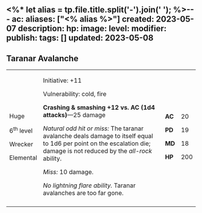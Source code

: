<%* let alias = tp.file.title.split('-').join(' '); %>---
ac: 
aliases: ["<% alias %>"]
created: 2023-05-07
description: 
hp: 
image: 
level: 
modifier: 
publish: 
tags: []
updated: 2023-05-08
---

## Taranar Avalanche

<table>
<colgroup>
<col style="width: 16%" />
<col style="width: 71%" />
<col style="width: 5%" />
<col style="width: 6%" />
</colgroup>
<tbody>
<tr class="odd">
<td><p>Huge</p>
<p>6<sup>th</sup> level</p>
<p>Wrecker</p>
<p>Elemental</p></td>
<td><p>Initiative: +11</p>
<p>Vulnerability: cold, fire</p>
<p><strong>Crashing &amp; smashing +12 vs. AC (1d4 attacks)</strong>—25
damage</p>
<p><em>Natural odd hit or miss:</em> The taranar avalanche deals damage
to itself equal to 1d6 per point on the escalation die; damage is not
reduced by the <em>all-rock</em> ability.</p>
<p><em>Miss:</em> 10 damage.</p>
<p><em>No lightning flare ability.</em> Taranar avalanches are too far
gone.</p></td>
<td><p><strong>AC</strong></p>
<p><strong>PD</strong></p>
<p><strong>MD</strong></p>
<p><strong>HP</strong></p></td>
<td><p>20</p>
<p>19</p>
<p>18</p>
<p>200</p></td>
</tr>
<tr class="even">
<td></td>
<td></td>
<td></td>
<td></td>
</tr>
</tbody>
</table>
